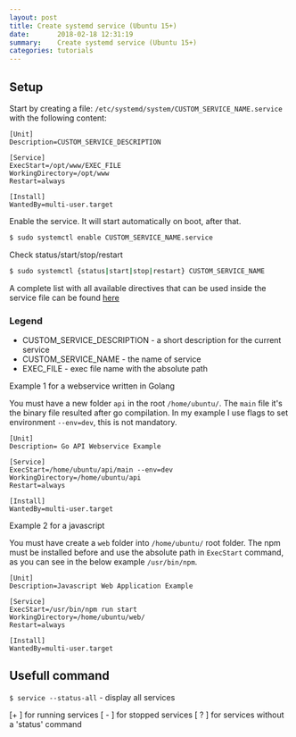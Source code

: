 ```yaml
---
layout: post
title: Create systemd service (Ubuntu 15+)
date:       2018-02-18 12:31:19
summary:    Create systemd service (Ubuntu 15+)
categories: tutorials
---
```


## Setup

Start by creating a file: `/etc/systemd/system/CUSTOM_SERVICE_NAME.service` with the following content:

```
[Unit]
Description=CUSTOM_SERVICE_DESCRIPTION

[Service]
ExecStart=/opt/www/EXEC_FILE
WorkingDirectory=/opt/www
Restart=always

[Install]
WantedBy=multi-user.target
```

Enable the service. It will start automatically on boot, after that.

```bash
$ sudo systemctl enable CUSTOM_SERVICE_NAME.service
```
  
Check status/start/stop/restart

```bash
$ sudo systemctl {status|start|stop|restart} CUSTOM_SERVICE_NAME
```

A complete list with all available directives that can be used inside the service file can be found [here](https://www.digitalocean.com/community/tutorials/understanding-systemd-units-and-unit-files)

### Legend

- CUSTOM_SERVICE_DESCRIPTION - a short description for the current service
- CUSTOM_SERVICE_NAME - the name of service
- EXEC_FILE - exec file name with the absolute path

Example 1 for a webservice written in Golang

You must have a new folder `api` in the root `/home/ubuntu/`. The `main` file it's the binary file resulted after go compilation. In my example I use flags to set environment `--env=dev`, this is not mandatory.

```
[Unit]
Description= Go API Webservice Example

[Service]
ExecStart=/home/ubuntu/api/main --env=dev
WorkingDirectory=/home/ubuntu/api
Restart=always

[Install]
WantedBy=multi-user.target
```

Example 2 for a javascript

You must have create a `web` folder into `/home/ubuntu/` root folder. The npm must be installed before and use the absolute path in `ExecStart` command, as you can see in the below example `/usr/bin/npm`.

```
[Unit]
Description=Javascript Web Application Example

[Service]
ExecStart=/usr/bin/npm run start
WorkingDirectory=/home/ubuntu/web/
Restart=always

[Install]
WantedBy=multi-user.target
```

## Usefull command

`$ service --status-all` - display all services

[+ ] for running services
[ - ] for stopped services
[ ? ] for services without a 'status' command
    

  
